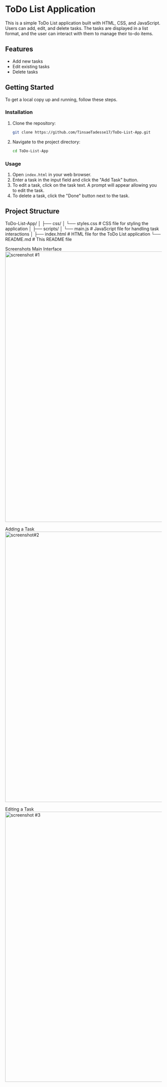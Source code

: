 # ToDo List Application

This is a simple ToDo List application built with HTML, CSS, and JavaScript. Users can add, edit, and delete tasks. The tasks are displayed in a list format, and the user can interact with them to manage their to-do items.

## Features

- Add new tasks
- Edit existing tasks
- Delete tasks

## Getting Started

To get a local copy up and running, follow these steps.

### Installation

1. Clone the repository:
    ```sh
    git clone https://github.com/TinsaeTadesse17/ToDo-List-App.git
    ```
2. Navigate to the project directory:
    ```sh
    cd ToDo-List-App
    ```

### Usage

1. Open `index.html` in your web browser.
2. Enter a task in the input field and click the "Add Task" button.
3. To edit a task, click on the task text. A prompt will appear allowing you to edit the task.
4. To delete a task, click the "Done" button next to the task.

## Project Structure

ToDo-List-App/
│
├── css/
│   └── styles.css        # CSS file for styling the application
│
├── scripts/
│   └── main.js           # JavaScript file for handling task interactions
│
├── index.html            # HTML file for the ToDo List application
└── README.md             # This README file

Screenshots
Main Interface
<img width="869" alt="screenshot #1" src="https://github.com/user-attachments/assets/302fba1c-42b1-470d-8e7a-ca88f18e3cee">

Adding a Task
<img width="869" alt="screenshot#2" src="https://github.com/user-attachments/assets/25fe9a47-bf3f-4bb6-b065-5181466c5fca">

Editing a Task
<img width="868" alt="screenshot #3" src="https://github.com/user-attachments/assets/b079113d-d5de-4654-9efb-f2a31b1248e3">
